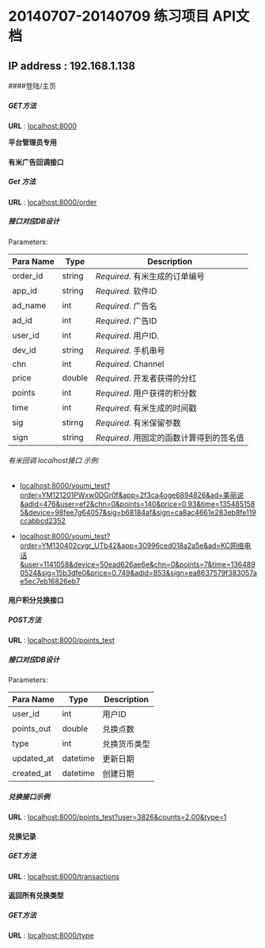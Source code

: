 20140707-20140709 练习项目 API文档
==================================

IP address :  192.168.1.138
---------------------------

####登陆/主页

##### GET方法

**URL** : [localhost:8000](localhost:8000)

**平台管理员专用**


#### 有米广告回调接口

##### Get 方法

**URL** : [localhost:8000/order](localhost:8000/order)

##### 接口对应DB设计

Parameters:

Para Name | Type  | Description
----------|-------|-------------
order_id  |string | *Required*. 有米生成的订单编号
app_id 	  |string | *Required*. 软件ID
ad_name   |int    | *Required*. 广告名
ad_id     |int    | *Required*. 广告ID
user_id   |int    | *Required*. 用户ID.
dev_id    |string | *Required*. 手机串号
chn       |int    | *Required*. Channel
price     |double | *Required*. 开发者获得的分红
points    |int    | *Required*. 用户获得的积分数
time      |int    | *Required*. 有米生成的时间戳
sig       |stirng | *Required*. 有米保留参数
sign      |string | *Required*. 用固定的函数计算得到的签名值

###### 有米回调 localhost接口 示例:

+ [localhost:8000/youmi_test?order=YM121201PWxw0DGr0f&app=2f3ca4oge6894826&ad=美丽说&adid=476&user=ef2&chn=0&points=140&price=0.93&time=1354851585&device=98fee7g64057&sig=b68184af&sign=ca8ac4661e283eb8fe119ccabbcd2352](localhost:8000/youmi_test?order=YM121201PWxw0DGr0f&app=2f3ca4oge6894826&ad=美丽说&adid=476&user=ef2&chn=0&points=140&price=0.93&time=1354851585&device=98fee7g64057&sig=b68184af&sign=ca8ac4661e283eb8fe119ccabbcd2352)

+ [localhost:8000/youmi_test?order=YM130402cygr_UTb42&app=30996ced018a2a5e&ad=KC网络电话&user=1141058&device=50ead626ae6e&chn=0&points=7&time=1364890524&sig=15b3dfe0&price=0.749&adid=853&sign=ea8637579f383057ae5ec7eb16826eb7](localhost:8000/youmi_test?order=YM130402cygr_UTb42&app=30996ced018a2a5e&ad=KC网络电话&user=1141058&device=50ead626ae6e&chn=0&points=7&time=1364890524&sig=15b3dfe0&price=0.749&adid=853&sign=ea8637579f383057ae5ec7eb16826eb7)


#### 用户积分兑换接口

##### POST方法

**URL** : [localhost:8000/points_test](localhost:8000/points_test)

##### 接口对应DB设计

Parameters:

Para Name   | Type    | Description
------------|---------|-------------
user_id     |int      | 用户ID
points_out  |double   | 兑换点数
type        |int      | 兑换货币类型
updated_at  |datetime | 更新日期
created_at  |datetime | 创建日期

##### 兑换接口示例

**URL** : [localhost:8000/points_test?user=3826&counts=2.00&type=1](localhost:8000/points_test?user=3826&counts=2.00&type=1)

#### 兑换记录

##### GET方法

**URL** : [localhost:8000/transactions](localhost:8000/transactions)

#### 返回所有兑换类型

##### GET方法

**URL** : [localhost:8000/type](localhost:8000/type)
